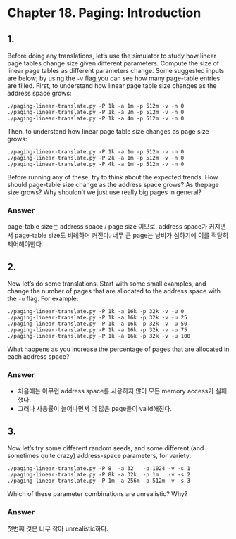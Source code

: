 # Chapter 18. Paging: Introduction
## 1.
Before doing any translations, let’s use the simulator to study how linear page tables change size given different parameters. Compute the size of linear page tables as different parameters change. Some suggested inputs are below; by using the `-v` flag,you can see how many page-table entries are filled. First, to understand how linear page table size changes as the address space grows:
```
./paging-linear-translate.py -P 1k -a 1m -p 512m -v -n 0
./paging-linear-translate.py -P 1k -a 2m -p 512m -v -n 0
./paging-linear-translate.py -P 1k -a 4m -p 512m -v -n 0
```
Then, to understand how linear page table size changes as page size grows:
```
./paging-linear-translate.py -P 1k -a 1m -p 512m -v -n 0
./paging-linear-translate.py -P 2k -a 1m -p 512m -v -n 0
./paging-linear-translate.py -P 4k -a 1m -p 512m -v -n 0
```
Before running any of these, try to think about the expected trends. How should page-table size change as the address space grows? As thepage size grows? Why shouldn’t we just use really big pages in general?
### Answer
page-table size는 address space / page size 이므로, address space가 커지면서 page-table size도 비례하며 커진다. 너무 큰 page는 낭비가 심하기에 이를 적당히 제어해야한다.

## 2. 
Now let’s do some translations. Start with some small examples, and change the number of pages that are allocated to the address space with the `-u` flag. For example:
```
./paging-linear-translate.py -P 1k -a 16k -p 32k -v -u 0
./paging-linear-translate.py -P 1k -a 16k -p 32k -v -u 25
./paging-linear-translate.py -P 1k -a 16k -p 32k -v -u 50
./paging-linear-translate.py -P 1k -a 16k -p 32k -v -u 75
./paging-linear-translate.py -P 1k -a 16k -p 32k -v -u 100
```
What happens as you increase the percentage of pages that are allocated in each address space?
### Answer
* 처음에는 아무런 address space를 사용하지 않아 모든 memory access가 실패했다.
* 그러나 사용률이 늘어나면서 더 많은 page들이 valid해진다.

## 3.
Now let’s try some different random seeds, and some different (and sometimes quite crazy) address-space parameters, for variety:
```
./paging-linear-translate.py -P 8  -a 32   -p 1024 -v -s 1
./paging-linear-translate.py -P 8k -a 32k  -p 1m   -v -s 2
./paging-linear-translate.py -P 1m -a 256m -p 512m -v -s 3
```
Which of these parameter combinations are unrealistic? Why?
### Answer
첫번쨰 것은 너무 작아 unrealistic하다.
